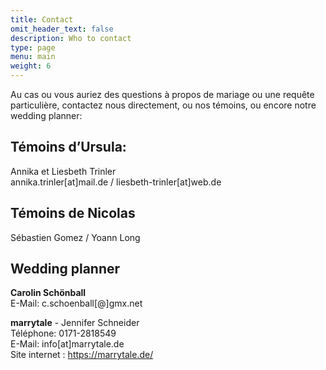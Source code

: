 ```yaml
---
title: Contact
omit_header_text: false
description: Who to contact
type: page
menu: main
weight: 6
---
```

Au cas ou vous auriez des questions à propos de mariage ou une requête particulière, contactez nous directement, ou nos témoins, ou encore notre wedding planner:

## Témoins d’Ursula:
Annika et Liesbeth Trinler<br>
annika.trinler[at]mail.de / liesbeth-trinler[at]web.de

## Témoins de Nicolas
Sébastien Gomez / Yoann Long

## Wedding planner

**Carolin Schönball**<br>
E-Mail: c.schoenball[@]gmx.net<br>

**marrytale** - Jennifer Schneider<br>
Téléphone: 0171-2818549<br>
E-Mail: info[at]marrytale.de<br>
Site internet : https://marrytale.de/
